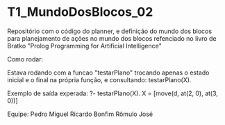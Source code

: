 # T1_MundoDosBlocos_02
Repositório com o código do planner, e definição do mundo dos blocos para planejamento de ações no mundo dos blocos refenciado no livro de Bratko "Prolog Programming for Artificial Intelligence"


Como rodar:

Estava rodando com a funcao "testarPlano" trocando apenas o estado inicial e o final na própria função, e consultando: 
testarPlano(X).

Exemplo de saída experada:
?- testarPlano(X).
X = [move(d, at(2, 0), at(3, 0))] 





Equipe: 
Pedro Miguel
Ricardo Bonfim 
Rômulo José
